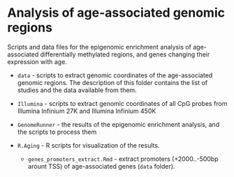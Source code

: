 Analysis of age-associated genomic regions
===

Scripts and data files for the epigenomic enrichment analysis of age-associated differentially methylated regions, and genes changing their expression with age.

- `data` - scripts to extract genomic coordinates of the age-associated genomic regions. The description of this folder contains the list of studies and the data available from them.

- `Illumina` - scripts to extract genomic coordinates of all CpG probes from Illumina Infinium 27K and Illumina Infinium 450K

- `GenomeRunner` - the results of the epigenomic enrichment analysis, and the scripts to process them

- `R.Aging` - R scripts for visualization of the results.

	- `genes_promoters_extract.Rmd` - extract promoters (+2000..-500bp arount TSS) of age-associated genes (`data` folder).